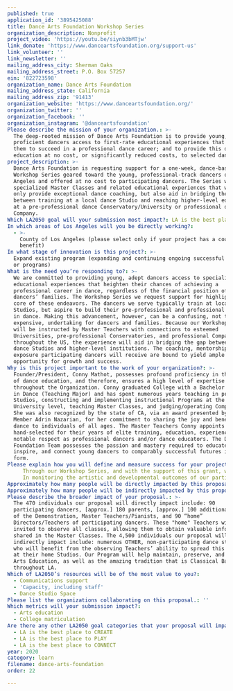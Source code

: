 ```yaml
---
published: true
application_id: '3895425088'
title: Dance Arts Foundation Workshop Series
organization_description: Nonprofit
project_video: 'https://youtu.be/siynb3bMTjw'
link_donate: 'https://www.danceartsfoundation.org/support-us'
link_volunteer: ''
link_newsletter: ''
mailing_address_city: Sherman Oaks
mailing_address_street: P.O. Box 57257
ein: '822723598'
organization_name: Dance Arts Foundation
mailing_address_state: California
mailing_address_zip: '91413'
organization_website: 'https://www.danceartsfoundation.org/'
organization_twitter: ''
organization_facebook: ''
organization_instagram: '@danceartsfoundation'
Please describe the mission of your organization.: >-
  The deep-rooted mission of Dance Arts Foundation is to provide young,
  proficient dancers access to first-rate educational experiences that prepare
  them to succeed in a professional dance career; and to provide this degree of
  education at no cost, or significantly reduced costs, to selected dancers.
project_description: >-
  Dance Arts Foundation is requesting support for a one-week, dance-based
  Workshop Series geared toward the young, professional-track dancers of Los
  Angeles and offered at no cost to participating dancers. The Series will offer
  specialized Master Classes and related educational experiences that will not
  only provide exceptional dance coaching, but also aid in bridging the gap
  between training at a local dance Studio and reaching higher-level education
  at a pre-professional dance Conservatory/University or professional dance
  Company.
Which LA2050 goal will your submission most impact?: LA is the best place to LEARN
In which areas of Los Angeles will you be directly working?:
  - >-
    County of Los Angeles (please select only if your project has a countywide
    benefit)
In what stage of innovation is this project?: >-
  Expand existing program (expanding and continuing ongoing successful projects
  or programs)
What is the need you’re responding to?: >-
  We are committed to providing young, adept dancers access to specialized
  educational experiences that heighten their chances of achieving a
  professional career in dance, regardless of the financial position of said
  dancers’ families. The Workshop Series we request support for highlights the
  core of these endeavors. The dancers we serve typically train at local dance
  Studios, but aspire to build their pre-professional and professional careers
  in dance. Making this advancement, however, can be a confusing, not to mention
  expensive, undertaking for dancers and families. Because our Workshop classes
  will be instructed by Master Teachers with connections to esteemed
  Universities, pre-professional Conservatories, and professional Companies
  throughout the US, the experience will aid in bridging the gap between local
  dance Studios and higher-level institutions. The coaching, mentorship, and
  exposure participating dancers will receive are bound to yield ample
  opportunity for growth and success.
Why is this project important to the work of your organization?: >-
  Founder/President, Conny Mathot, possesses profound proficiency in the field
  of dance education, and therefore, ensures a high level of expertise is upheld
  throughout the Organization. Conny graduated College with a Bachelor of Arts
  in Dance (Teaching Major) and has spent numerous years teaching in private
  Studios, constructing and implementing instructional Programs at the
  University level, teaching Master Classes, and judging/operating Competitions.
  She was also recognized by the state of CA, via an award presented by Assembly
  Member Adrin Nazarian, for her commitment to sharing the joy and benefits of
  dance to individuals of all ages. The Master Teachers Conny appoints are
  hand-selected for their years of elite training, education, experience, and
  notable respect as professional dancers and/or dance educators. The Dance Arts
  Foundation Team possesses the passion and mastery required to educate,
  inspire, and connect young dancers to comparably successful futures in the art
  form.
Please explain how you will define and measure success for your project.: |2-
     Through our Workshop Series, and with the support of this grant, we seek to provide social-emotional, creative, constructive, and extensively valuable experiences for young dancers, both in the short-term and long-term. In the short-term, we strive to unite various dancers from throughout LA, allowing young, like-minded individuals to build relationships with and gain inspiration from one another, while simultaneously receiving coaching from Master Teachers in a uniquely intimate and nurturing environment. For the long-term, we trust the Workshop Series will help build the futures of participating dancers by granting them the opportunity to make lasting connections with Master Teachers closely affiliated with the Nation’s leading dance Conservatories, Universities, and Companies. In turn, the Master Teachers will have the opportunity to recruit these ambitious, able dancers for such higher-level places of education and work.
     In monitoring the artistic and developmental outcomes of our participants, the observable dance-related growth they achieve by way of our Workshop Series will provide clear insight into the effectiveness of our work. Our Master Teachers will work with participants on a daily basis, over the course of one full week, and thus, continually assess dancers’ progress and utilize their expertise in the field of dance education to encourage increased levels of individually-appropriate development throughout the course of the Workshop Series. In monitoring the overall response from our Program, we will utilize formal interviews and emailed questionnaires, through which Program participants, and Dance Studio Directors/Teachers affiliated with these participants, will be offered the opportunity to share their viewpoints regarding the strengths of our Program, as well as potential areas for growth.
Approximately how many people will be directly impacted by this proposal?: '470'
Approximately how many people will be indirectly impacted by this proposal?: '4500'
Please describe the broader impact of your proposal.: >-
  The 470 individuals our proposal will directly impact include: 90
  participating dancers, [approx.] 180 parents, [approx.] 100 additional viewers
  of the Demonstration, Master Teachers/Pianists, and 90 “home”
  Directors/Teachers of participating dancers. These "home" Teachers will be
  invited to observe all classes, allowing them to obtain valuable information
  shared in the Master Classes. The 4,500 individuals our proposal will
  indirectly impact include: numerous OTHER, non-participating dance students
  who will benefit from the observing Teachers’ ability to spread this knowledge
  at their home Studios. Our Program will help maintain, preserve, and ignite
  Arts Education, as well as the amazing tradition that is Classical Ballet,
  throughout LA.
Which of LA2050’s resources will be of the most value to you?:
  - Communications support
  - 'Capacity, including staff'
  - Dance Studio Space
Please list the organizations collaborating on this proposal.: ''
Which metrics will your submission impact?:
  - Arts education
  - College matriculation
Are there any other LA2050 goal categories that your proposal will impact?:
  - LA is the best place to CREATE
  - LA is the best place to PLAY
  - LA is the best place to CONNECT
year: 2020
category: learn
filename: dance-arts-foundation
order: 22

---
```

